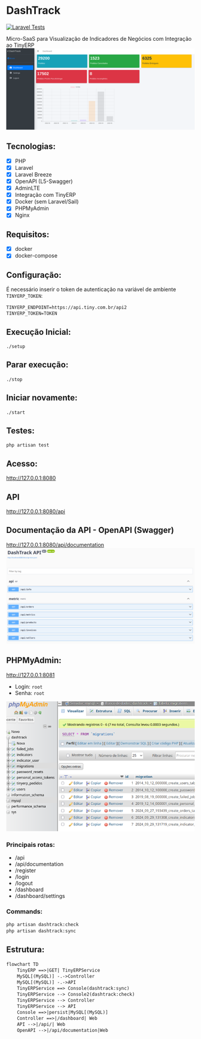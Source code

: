 # DashTrack

[![Laravel Tests](https://github.com/devbrunocorrea/dashtrack/actions/workflows/laravel-tests.yaml/badge.svg?branch=main)](https://github.com/devbrunocorrea/dashtrack/actions/workflows/laravel-tests.yaml)

Micro-SaaS para Visualização de Indicadores de Negócios com Integração ao TinyERP
<img src="resources/docs/app.png" />

## Tecnologias:
- [x] PHP
- [x] Laravel
- [x] Laravel Breeze
- [x] OpenAPI (L5-Swagger)
- [x] AdminLTE
- [x] Integração com TinyERP 
- [x] Docker (sem Laravel/Sail)
- [x] PHPMyAdmin 
- [x] Nginx

## Requisitos:
- [x] docker
- [x] docker-compose

## Configuração:
É necessário inserir o token de autenticação na variável de ambiente `TINYERP_TOKEN`:
```
TINYERP_ENDPOINT=https://api.tiny.com.br/api2
TINYERP_TOKEN=TOKEN
```

## Execução Inicial:
```
./setup
```

## Parar execução:
```
./stop
```

## Iniciar novamente:
```
./start
```

## Testes:
```
php artisan test
```

## Acesso:
http://127.0.0.1:8080

## API
http://127.0.0.1:8080/api

## Documentação da API - OpenAPI (Swagger)
http://127.0.0.1:8080/api/documentation
<img src="resources/docs/docs_api.png"/>

## PHPMyAdmin:
http://127.0.0.1:8081
* Login: `root`
* Senha: `root`

<img src="resources/docs/docs_phpmyadmin.png"/>

### Principais rotas:
- /api
- /api/documentation
- /register
- /login
- /logout
- /dashboard
- /dashboard/settings

### Commands:
```bash
php artisan dashtrack:check
php artisan dashtrack:sync
```

## Estrutura:
```mermaid
flowchart TD
    TinyERP ==>|GET| TinyERPService
    MySQL[(MySQL)] -.->Controller
    MySQL[(MySQL)] -.->API
    TinyERPService ==> Console(dashtrack:sync)
    TinyERPService --> Console2(dashtrack:check)
    TinyERPService --> Controller
    TinyERPService --> API
    Console ==>|persist|MySQL[(MySQL)]
    Controller ==>|/dashboard| Web
    API -->|/api/| Web
    OpenAPI -->|/api/documentation|Web
```